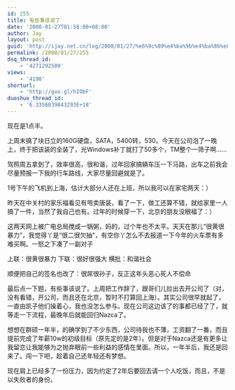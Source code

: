 ```yaml
---
id: 255
title: 有些事该说了
date: '2008-01-27T01:58:00+08:00'
author: Jay
layout: post
guid: 'http://ijay.net.cn/log/2008/01/27/%e6%9c%89%e4%ba%9b%e4%ba%8b%e8%af%a5%e8%af%b4%e4%ba%86/'
permalink: /2008/01/27/255
dsq_thread_id:
    - '4271292509'
views:
    - '4190'
shorturl:
    - 'http://goo.gl/hIObF'
duoshuo_thread_id:
    - '6.3356039843293E+18'
---
```


现在是1点半。

上周末搞了块日立的160G硬盘，SATA，5400转，530。今天在公司泡了一晚上，终于把该装的全装了，光Windows补丁就打了50多个，TM整个一筛子啊……

驾照周五拿到了，效率很高，很和谐，过年回家搞辆车压一下马路，出车之前我会尽量预报一下我的行车路线，大家尽量回避就是了。

1号下午的飞机到上海，估计大部分人还在上班，所以我可以在家宅两天：）

昨天在中关村的家乐福看见有甩卖唐装，看了一下，做工还算不错，就给家里一人搞了一件，当然了我自己也有。过年的时候穿一下，北京的朋友没眼福了：）

这两天网上被广电总局搅成一锅粥，妈的，过个年也不太平。天天在那儿“很黄很暴力”，我觉得丫是“很二很欠抽”，有空你丫怎么不去报道一下今年的火车票有多难买啊。一怒之下凑了一副对子

上联：很黄很暴力
下联：很好很强大
横批：和谐社会

顺便把自己的签名也改了：很屌很孙子，反正这年头恶心死人不偿命

最后点一下题，有些事该说了。上周把工作辞了，跟哥们儿拉出去开公司了（对，没有看错，开公司，而且还在北京，暂时不打算回上海）。其实公司很早就起了，一直由凯子他们操着心，我也没怎么参与。现在公司这边该了的事都已经了了，就等走一下流程，最晚年后就能回归Nazca了。

想想在群硕一年半，的确学到了不少东西，公司待我也不薄，工资翻了一番，而且提前完成了年薪10w的初级目标（原先定的是2年）。但是对于Nazca还是有更多让我留恋让我能够为之抛弃眼前一些利益的感情在里面。所以，一年半后，我还是回来了。闯一下吧，趁着自己还年轻还有梦想。

现在肩上已经多了一份压力，因为约定了2年后要回去请一个人吃饭，而且，不是以失败者的身份。